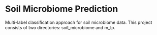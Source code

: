 # Soil Microbiome Prediction

Multi-label classification approach for soil microbiome data. This project consists of two directories: soil_microbiome and m_lp. 